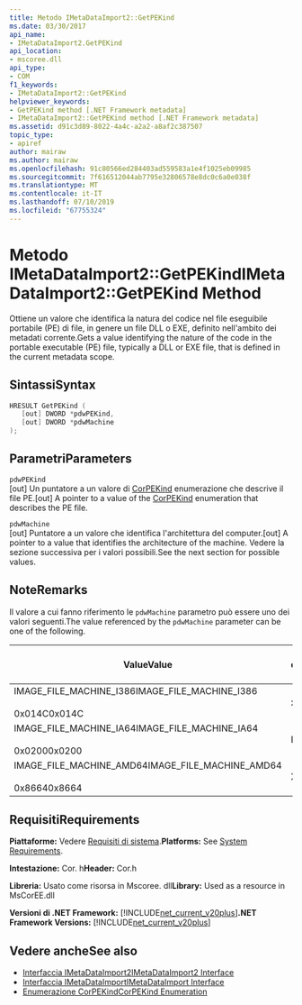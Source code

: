 ```yaml
---
title: Metodo IMetaDataImport2::GetPEKind
ms.date: 03/30/2017
api_name:
- IMetaDataImport2.GetPEKind
api_location:
- mscoree.dll
api_type:
- COM
f1_keywords:
- IMetaDataImport2::GetPEKind
helpviewer_keywords:
- GetPEKind method [.NET Framework metadata]
- IMetaDataImport2::GetPEKind method [.NET Framework metadata]
ms.assetid: d91c3d89-8022-4a4c-a2a2-a8af2c387507
topic_type:
- apiref
author: mairaw
ms.author: mairaw
ms.openlocfilehash: 91c80566ed284403ad559583a1e4f1025eb09985
ms.sourcegitcommit: 7f616512044ab7795e32806578e8dc0c6a0e038f
ms.translationtype: MT
ms.contentlocale: it-IT
ms.lasthandoff: 07/10/2019
ms.locfileid: "67755324"
---
```

# <a name="imetadataimport2getpekind-method"></a><span data-ttu-id="e43d8-102">Metodo IMetaDataImport2::GetPEKind</span><span class="sxs-lookup"><span data-stu-id="e43d8-102">IMetaDataImport2::GetPEKind Method</span></span>
<span data-ttu-id="e43d8-103">Ottiene un valore che identifica la natura del codice nel file eseguibile portabile (PE) di file, in genere un file DLL o EXE, definito nell'ambito dei metadati corrente.</span><span class="sxs-lookup"><span data-stu-id="e43d8-103">Gets a value identifying the nature of the code in the portable executable (PE) file, typically a DLL or EXE file, that is defined in the current metadata scope.</span></span>  
  
## <a name="syntax"></a><span data-ttu-id="e43d8-104">Sintassi</span><span class="sxs-lookup"><span data-stu-id="e43d8-104">Syntax</span></span>  
  
```cpp  
HRESULT GetPEKind (  
   [out] DWORD *pdwPEKind,  
   [out] DWORD *pdwMachine  
);  
```  
  
## <a name="parameters"></a><span data-ttu-id="e43d8-105">Parametri</span><span class="sxs-lookup"><span data-stu-id="e43d8-105">Parameters</span></span>  
 `pdwPEKind`  
 <span data-ttu-id="e43d8-106">[out] Un puntatore a un valore di [CorPEKind](../../../../docs/framework/unmanaged-api/metadata/corpekind-enumeration.md) enumerazione che descrive il file PE.</span><span class="sxs-lookup"><span data-stu-id="e43d8-106">[out] A pointer to a value of the [CorPEKind](../../../../docs/framework/unmanaged-api/metadata/corpekind-enumeration.md) enumeration that describes the PE file.</span></span>  
  
 `pdwMachine`  
 <span data-ttu-id="e43d8-107">[out] Puntatore a un valore che identifica l'architettura del computer.</span><span class="sxs-lookup"><span data-stu-id="e43d8-107">[out] A pointer to a value that identifies the architecture of the machine.</span></span> <span data-ttu-id="e43d8-108">Vedere la sezione successiva per i valori possibili.</span><span class="sxs-lookup"><span data-stu-id="e43d8-108">See the next section for possible values.</span></span>  
  
## <a name="remarks"></a><span data-ttu-id="e43d8-109">Note</span><span class="sxs-lookup"><span data-stu-id="e43d8-109">Remarks</span></span>  
 <span data-ttu-id="e43d8-110">Il valore a cui fanno riferimento le `pdwMachine` parametro può essere uno dei valori seguenti.</span><span class="sxs-lookup"><span data-stu-id="e43d8-110">The value referenced by the `pdwMachine` parameter can be one of the following.</span></span>  
  
|<span data-ttu-id="e43d8-111">Value</span><span class="sxs-lookup"><span data-stu-id="e43d8-111">Value</span></span>|<span data-ttu-id="e43d8-112">Architettura del computer</span><span class="sxs-lookup"><span data-stu-id="e43d8-112">Machine architecture</span></span>|  
|-----------|--------------------------|  
|<span data-ttu-id="e43d8-113">IMAGE_FILE_MACHINE_I386</span><span class="sxs-lookup"><span data-stu-id="e43d8-113">IMAGE_FILE_MACHINE_I386</span></span><br /><br /> <span data-ttu-id="e43d8-114">0x014C</span><span class="sxs-lookup"><span data-stu-id="e43d8-114">0x014C</span></span>|<span data-ttu-id="e43d8-115">x86</span><span class="sxs-lookup"><span data-stu-id="e43d8-115">x86</span></span>|  
|<span data-ttu-id="e43d8-116">IMAGE_FILE_MACHINE_IA64</span><span class="sxs-lookup"><span data-stu-id="e43d8-116">IMAGE_FILE_MACHINE_IA64</span></span><br /><br /> <span data-ttu-id="e43d8-117">0x0200</span><span class="sxs-lookup"><span data-stu-id="e43d8-117">0x0200</span></span>|<span data-ttu-id="e43d8-118">Intel IPF</span><span class="sxs-lookup"><span data-stu-id="e43d8-118">Intel IPF</span></span>|  
|<span data-ttu-id="e43d8-119">IMAGE_FILE_MACHINE_AMD64</span><span class="sxs-lookup"><span data-stu-id="e43d8-119">IMAGE_FILE_MACHINE_AMD64</span></span><br /><br /> <span data-ttu-id="e43d8-120">0x8664</span><span class="sxs-lookup"><span data-stu-id="e43d8-120">0x8664</span></span>|<span data-ttu-id="e43d8-121">X64</span><span class="sxs-lookup"><span data-stu-id="e43d8-121">x64</span></span>|  
  
## <a name="requirements"></a><span data-ttu-id="e43d8-122">Requisiti</span><span class="sxs-lookup"><span data-stu-id="e43d8-122">Requirements</span></span>  
 <span data-ttu-id="e43d8-123">**Piattaforme:** Vedere [Requisiti di sistema](../../../../docs/framework/get-started/system-requirements.md).</span><span class="sxs-lookup"><span data-stu-id="e43d8-123">**Platforms:** See [System Requirements](../../../../docs/framework/get-started/system-requirements.md).</span></span>  
  
 <span data-ttu-id="e43d8-124">**Intestazione:** Cor. h</span><span class="sxs-lookup"><span data-stu-id="e43d8-124">**Header:** Cor.h</span></span>  
  
 <span data-ttu-id="e43d8-125">**Libreria:** Usato come risorsa in Mscoree. dll</span><span class="sxs-lookup"><span data-stu-id="e43d8-125">**Library:** Used as a resource in MsCorEE.dll</span></span>  
  
 <span data-ttu-id="e43d8-126">**Versioni di .NET Framework:** [!INCLUDE[net_current_v20plus](../../../../includes/net-current-v20plus-md.md)]</span><span class="sxs-lookup"><span data-stu-id="e43d8-126">**.NET Framework Versions:** [!INCLUDE[net_current_v20plus](../../../../includes/net-current-v20plus-md.md)]</span></span>  
  
## <a name="see-also"></a><span data-ttu-id="e43d8-127">Vedere anche</span><span class="sxs-lookup"><span data-stu-id="e43d8-127">See also</span></span>

- [<span data-ttu-id="e43d8-128">Interfaccia IMetaDataImport2</span><span class="sxs-lookup"><span data-stu-id="e43d8-128">IMetaDataImport2 Interface</span></span>](../../../../docs/framework/unmanaged-api/metadata/imetadataimport2-interface.md)
- [<span data-ttu-id="e43d8-129">Interfaccia IMetaDataImport</span><span class="sxs-lookup"><span data-stu-id="e43d8-129">IMetaDataImport Interface</span></span>](../../../../docs/framework/unmanaged-api/metadata/imetadataimport-interface.md)
- [<span data-ttu-id="e43d8-130">Enumerazione CorPEKind</span><span class="sxs-lookup"><span data-stu-id="e43d8-130">CorPEKind Enumeration</span></span>](../../../../docs/framework/unmanaged-api/metadata/corpekind-enumeration.md)
